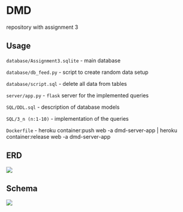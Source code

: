# DMD
repository with assignment 3

## Usage

```database/Assignment3.sqlite``` - main database 

```database/db_feed.py``` - script to create random data setup

```database/script.sql``` - delete all data from tables

```server/app.py``` - ```flask``` server for the implemented queries

```SQL/DDL.sql``` - description of database models

```SQL/3_n (n:1-10)``` - implementation of the queries

```Dockerfile``` - heroku container:push web -a dmd-server-app | heroku container:release web -a dmd-server-app

## ERD
![](https://github.com/indionapolis/DMD/blob/master/src/ER.png)
## Schema
![](https://github.com/indionapolis/DMD/blob/master/src/main.png)
